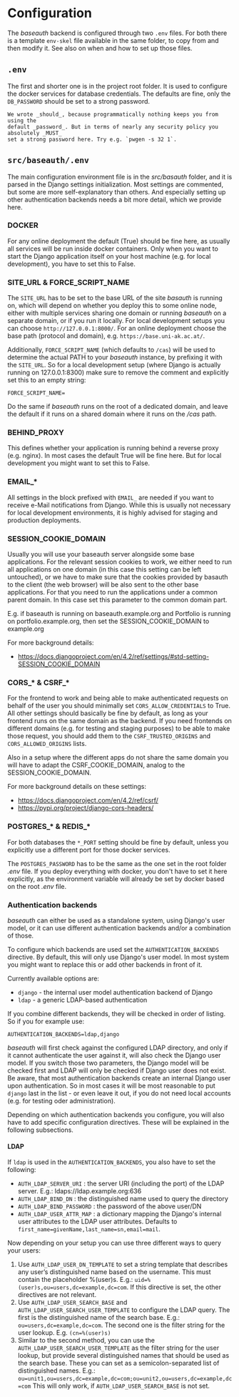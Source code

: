 # Configuration

The _baseauth_ backend is configured through two `.env` files. For both there is a template
`env-skel` file available in the same folder, to copy from and then modify it. See
also [](install.md) on when and how to set up those files.

## `.env`

The first and shorter one is in the project root folder. It is used to configure the
docker services for database credentials. The defaults are fine, only the `DB_PASSWORD`
should be set to a strong password.

```{danger}
We wrote _should_, because programmatically nothing keeps you from using the
default _password_. But in terms of nearly any security policy you absolutely _MUST_
set a strong password here. Try e.g. `pwgen -s 32 1`.
```

## `src/baseauth/.env`

The main configuration environment file is in the _src/basauth_ folder, and it is
parsed in the Django settings initialization. Most settings are commented, but some
are more self-explanatory than others. And especially setting up other authentication
backends needs a bit more detail, which we provide here.

### DOCKER

For any online deployment the default (True) should be fine here, as usually all
services will be run inside docker containers. Only when you want to start the
Django application itself on your host machine (e.g. for local development), you have
to set this to False.

### SITE_URL & FORCE_SCRIPT_NAME

The `SITE_URL` has to be set to the base URL of the site _basauth_ is running on, which
will depend on whether you deploy this to some online node, either with multiple services
sharing one domain or running _baseauth_ on a separate domain, or if you run it locally.
For local development setups you can choose `http://127.0.0.1:8000/`. For an online
deployment choose the base path (protocol and domain), e.g. `https://base.uni-ak.ac.at/`.

Additionally, `FORCE_SCRIPT_NAME` (which defaults to `/cas`) will be used to
determine the actual PATH to your _baseauth_ instance, by prefixing it with the
`SITE_URL`. So for a local development setup (where Django is actually running on
127.0.0.1:8300) make sure to remove the comment and explicitly set this to an empty
string:

```
FORCE_SCRIPT_NAME=
```

Do the same if _baseauth_ runs on the root of a dedicated domain, and leave the
default if it runs on a shared domain where it runs on the _/cas_ path.

### BEHIND_PROXY

This defines whether your application is running behind a reverse proxy (e.g. nginx).
In most cases the default True will be fine here. But for local development you might
want to set this to False.

### EMAIL\_\*

All settings in the block prefixed with `EMAIL_` are needed if you want to receive
e-Mail notifications from Django. While this is usually not necessary for local
development environments, it is highly advised for staging and production deployments.

### SESSION_COOKIE_DOMAIN

Usually you will use your baseauth server alongside some base applications. For the
relevant session cookies to work, we either need to run all applications on one
domain (in this case this setting can be left untouched), or we have to make sure
that the cookies provided by basauth to the client (the web browser) will be also
sent to the other base applications. For that you need to run the applications under
a common parent domain. In this case set this parameter to the common domain part.

E.g. if baseauth is running on baseauth.example.org and Portfolio is running on
portfolio.example.org, then set the SESSION_COOKIE_DOMAIN to example.org

For more background details:

- https://docs.djangoproject.com/en/4.2/ref/settings/#std-setting-SESSION_COOKIE_DOMAIN

### CORS\_\* & CSRF\_\*

For the frontend to work and being able to make authenticated requests on behalf
of the user you should minimally set `CORS_ALLOW_CREDENTIALS` to True. All other
settings should basically be fine by default, as long as your frontend runs on the
same domain as the backend. If you need frontends on different domains (e.g. for
testing and staging purposes) to be able to make those request, you should add them
to the `CSRF_TRUSTED_ORIGINS` and `CORS_ALLOWED_ORIGINS` lists.

Also in a setup where the different apps do not share the same domain you will have
to adapt the CSRF_COOKIE_DOMAIN, analog to the SESSION_COOKIE_DOMAIN.

For more background details on these settings:

- https://docs.djangoproject.com/en/4.2/ref/csrf/
- https://pypi.org/project/django-cors-headers/

### POSTGRES\_\* & REDIS\_\*

For both databases the `*_PORT` setting should be fine by default, unless you explicitly
use a different port for those docker services.

The `POSTGRES_PASSWORD` has to be the same as the one set in the root folder _.env_ file.
If you deploy everything with docker, you don't have to set it here explicitly, as the
environment variable will already be set by docker based on the root _.env_ file.

### Authentication backends

_baseauth_ can either be used as a standalone system, using Django's user model,
or it can use different authentication backends and/or a combination of those.

To configure which backends are used set the `AUTHENTICATION_BACKENDS` directive.
By default, this will only use Django's user model. In most system you might want
to replace this or add other backends in front of it.

Currently available options are:

- `django` - the internal user model authentication backend of Django
- `ldap` - a generic LDAP-based authentication

If you combine different backends, they will be checked in order of listing. So if
you for example use:

```
AUTHENTICATION_BACKENDS=ldap,django
```

_baseauth_ will first check against the configured LDAP directory, and only if it
cannot authenticate the user against it, will also check the Django user model. If
you switch those two parameters, the Django model will be checked first and LDAP
will only be checked if Django user does not exist. Be aware, that most authentication
backends create an internal Django user upon authentication. So in most cases it will
be most reasonable to put `django` last in the list - or even leave it out, if you do
not need local accounts (e.g. for testing oder administration).

Depending on which authentication backends you configure, you will also have to
add specific configuration directives. These will be explained in the following
subsections.

#### LDAP

If `ldap` is used in the `AUTHENTICATION_BACKENDS`, you also have to set the following:

- `AUTH_LDAP_SERVER_URI` : the server URI (including the port) of the LDAP server.
  E.g.: ldaps://ldap.example.org:636
- `AUTH_LDAP_BIND_DN` : the distinguished name used to query the directory
- `AUTH_LDAP_BIND_PASSWORD` : the password of the above user/DN
- `AUTH_LDAP_USER_ATTR_MAP` : a dictionary mapping the Django's internal user attributes
  to the LDAP user attributes. Defaults to `first_name=givenName,last_name=sn,email=mail`.

Now depending on your setup you can use three different ways to query your users:

1. Use `AUTH_LDAP_USER_DN_TEMPLATE` to set a string template that describes any
   user’s distinguished name based on the username. This must contain the placeholder
   %(user)s. E.g.: `uid=%(user)s,ou=users,dc=example,dc=com`. If this directive is
   set, the other directives are not relevant.
2. Use `AUTH_LDAP_USER_SEARCH_BASE` and `AUTH_LDAP_USER_SEARCH_USER_TEMPLATE` to
   configure the LDAP query. The first is the distinguished name of the search base.
   E.g.: `ou=users,dc=example,dc=com`. The second one is the filter string for the
   user lookup. E.g. `(cn=%(user)s)`
3. Similar to the second method, you can use the `AUTH_LDAP_USER_SEARCH_USER_TEMPLATE`
   as the filter string for the user lookup, but provide several distinguished names
   that should be used as the search base. These you can set as a semicolon-separated
   list of distinguished names. E.g.:
   `ou=unit1,ou=users,dc=example,dc=com;ou=unit2,ou=users,dc=example,dc=com`
   This will only work, if `AUTH_LDAP_USER_SEARCH_BASE` is not set.
